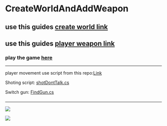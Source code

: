 # CreateWorldAndAddWeapon


## use this guides [create world link ](https://github.com/gamedev-at-ariel/gamedev-5781/blob/master/09-unity-3d-terrain-ai/homework-1-scene-modeling.pdf)
## use this guides [player weapon link ](https://github.com/gamedev-at-ariel/gamedev-5781/blob/master/09-unity-3d-terrain-ai/homework-2-Player.pdf)
### play the game [here](https://lba-universe.itch.io/3d-man)




-----





player movement use script from this repo:[Link](https://github.com/gamedev-at-ariel/06-3d-terrain-ai)

Shoting script:  [shotDontTalk.cs](https://github.com/Lba-universe/CreateWorldAndAddWeapon/blob/main/Assets/Script/shotDontTalk.cs)

Switch gun:  [FindGun.cs](https://github.com/Lba-universe/CreateWorldAndAddWeapon/blob/main/Assets/Script/FindGun.cs)








###
---

![](/Assets/2.png)

![](/Assets/4.png)


